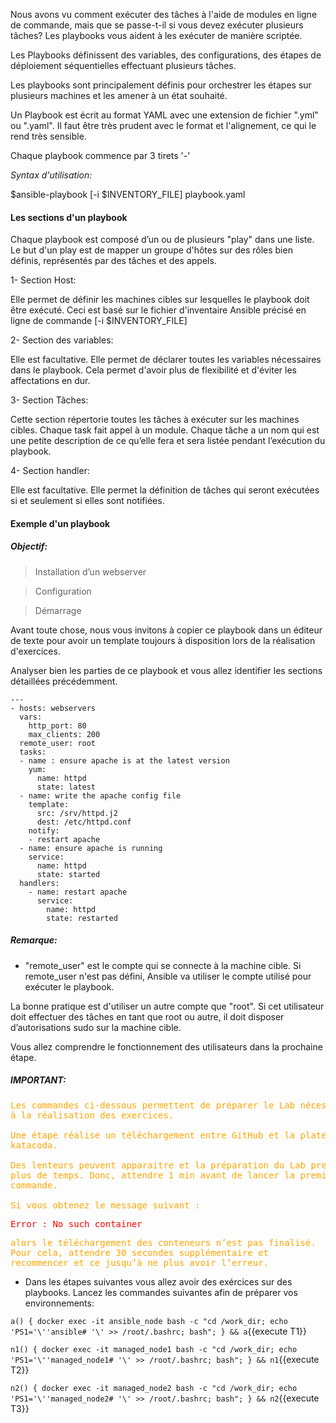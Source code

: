  
Nous avons vu comment exécuter des tâches à l'aide de modules en ligne de commande, mais que se passe-t-il si vous devez exécuter plusieurs tâches? Les playbooks vous aident à les exécuter de manière scriptée.

Les Playbooks définissent des variables, des configurations, des étapes de déploiement séquentielles effectuant plusieurs tâches. 

Les playbooks sont principalement définis pour orchestrer les étapes sur plusieurs machines et les amener à un état souhaité.

Un Playbook est écrit au format YAML avec une extension de fichier ".yml" ou ".yaml". Il faut être très prudent avec le format et l'alignement, ce qui le rend très sensible.

Chaque playbook commence par 3 tirets '-'

_Syntax d'utilisation:_

$ansible-playbook [-i $INVENTORY_FILE] playbook.yaml


#### Les sections d'un playbook


Chaque playbook est composé d’un ou de plusieurs "play" dans une liste. Le but d'un play est de mapper un groupe d'hôtes sur des rôles bien définis, représentés par des tâches et des appels.

1- Section Host:

Elle permet de définir les machines cibles sur lesquelles le playbook doit être exécuté. Ceci est basé sur le fichier d'inventaire Ansible précisé en ligne de commande [-i $INVENTORY_FILE] 

2- Section des variables:

Elle est facultative. Elle permet de déclarer toutes les variables nécessaires dans le playbook. Cela permet d'avoir plus de flexibilité et d'éviter les affectations en dur.

3- Section Tâches:

Cette section répertorie toutes les tâches à exécuter sur les machines cibles. Chaque task fait appel à un module. Chaque tâche a un nom qui est une petite description de ce qu’elle fera et sera listée pendant l’exécution du playbook.

4- Section handler:

Elle est facultative. Elle permet la définition de tâches qui seront exécutées si et seulement si elles sont notifiées.

#### Exemple d'un playbook
##### _Objectif:_ 

> Installation d’un webserver

> Configuration

> Démarrage

Avant toute chose, nous vous invitons à copier ce playbook dans un éditeur de texte pour avoir un template toujours à disposition lors de la réalisation d'exercices.

Analyser bien les parties de ce playbook et vous allez identifier les sections détaillées précédemment. 
``` 
---
- hosts: webservers
  vars:
    http_port: 80
    max_clients: 200
  remote_user: root
  tasks:
  - name : ensure apache is at the latest version
    yum:
      name: httpd
      state: latest
  - name: write the apache config file
    template:
      src: /srv/httpd.j2
      dest: /etc/httpd.conf
    notify:
    - restart apache
  - name: ensure apache is running
    service:
      name: httpd
      state: started
  handlers:
    - name: restart apache
      service:
        name: httpd
        state: restarted
```

##### *Remarque:* 

- "remote_user" est le compte qui se connecte à la machine cible. Si remote_user n'est pas défini, Ansible va utiliser le compte utilisé pour exécuter le playbook.

La bonne pratique est d'utiliser un autre compte que "root". Si cet utilisateur doit effectuer des tâches en tant que root ou autre, il doit disposer d’autorisations sudo sur la machine cible.

Vous allez comprendre le fonctionnement des utilisateurs dans la prochaine étape. 


##### IMPORTANT:

<pre style="color: orange">
Les commandes ci-dessous permettent de préparer le Lab nécessaire 
à la réalisation des exercices.

Une étape réalise un téléchargement entre GitHub et la plateforme
katacoda.

Des lenteurs peuvent apparaitre et la préparation du Lab prendra
plus de temps. Donc, attendre 1 min avant de lancer la première
commande.

Si vous obtenez le message suivant :
</pre>

<pre style="color: red">
Error : No such container
</pre>
<pre style="color: orange">
alors le téléchargement des conteneurs n’est pas finalisé.
Pour cela, attendre 30 secondes supplémentaire et 
recommencer et ce jusqu’à ne plus avoir l’erreur.
</pre>


- Dans les étapes suivantes vous allez avoir des exércices sur des playbooks. Lancez les commandes suivantes afin de préparer vos environnements:

`a() { docker exec -it ansible_node bash -c "cd /work_dir; echo 'PS1='\''ansible# '\' >> /root/.bashrc; bash"; } && a`{{execute T1}}

`n1() { docker exec -it managed_node1 bash -c "cd /work_dir; echo 'PS1='\''managed_node1# '\' >> /root/.bashrc; bash"; } && n1`{{execute T2}}

`n2() { docker exec -it managed_node2 bash -c "cd /work_dir; echo 'PS1='\''managed_node2# '\' >> /root/.bashrc; bash"; } && n2`{{execute T3}}
